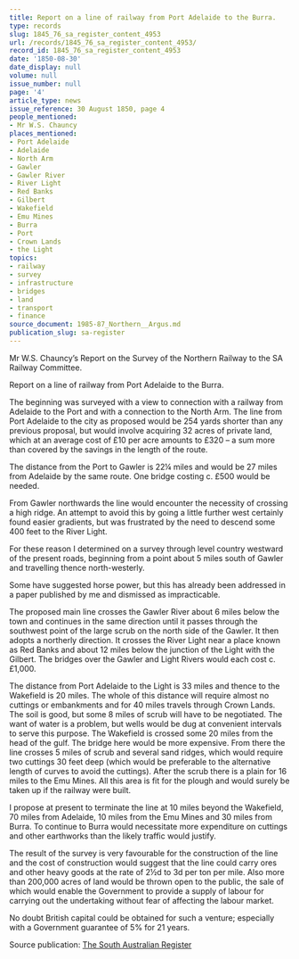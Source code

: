 ```yaml
---
title: Report on a line of railway from Port Adelaide to the Burra.
type: records
slug: 1845_76_sa_register_content_4953
url: /records/1845_76_sa_register_content_4953/
record_id: 1845_76_sa_register_content_4953
date: '1850-08-30'
date_display: null
volume: null
issue_number: null
page: '4'
article_type: news
issue_reference: 30 August 1850, page 4
people_mentioned:
- Mr W.S. Chauncy
places_mentioned:
- Port Adelaide
- Adelaide
- North Arm
- Gawler
- Gawler River
- River Light
- Red Banks
- Gilbert
- Wakefield
- Emu Mines
- Burra
- Port
- Crown Lands
- the Light
topics:
- railway
- survey
- infrastructure
- bridges
- land
- transport
- finance
source_document: 1985-87_Northern__Argus.md
publication_slug: sa-register
---
```


Mr W.S. Chauncy’s Report on the Survey of the Northern Railway to the SA Railway Committee.

Report on a line of railway from Port Adelaide to the Burra.

The beginning was surveyed with a view to connection with a railway from Adelaide to the Port and with a connection to the North Arm.  The line from Port Adelaide to the city as proposed would be 254 yards shorter than any previous proposal, but would involve acquiring 32 acres of private land, which at an average cost of £10 per acre amounts to £320 – a sum more than covered by the savings in the length of the route.

The distance from the Port to Gawler is 22¼ miles and would be 27 miles from Adelaide by the same route.  One bridge costing c. £500 would be needed.

From Gawler northwards the line would encounter the necessity of crossing a high ridge.  An attempt to avoid this by going a little further west certainly found easier gradients, but was frustrated by the need to descend some 400 feet to the River Light.

For these reason I determined on a survey through level country westward of the present roads, beginning from a point about 5 miles south of Gawler and travelling thence north-westerly.

Some have suggested horse power, but this has already been addressed in a paper published by me and dismissed as impracticable.

The proposed main line crosses the Gawler River about 6 miles below the town and continues in the same direction until it passes through the southwest point of the large scrub on the north side of the Gawler.  It then adopts a northerly direction.  It crosses the River Light near a place known as Red Banks and about 12 miles below the junction of the Light with the Gilbert.  The bridges over the Gawler and Light Rivers would each cost c. £1,000.

The distance from Port Adelaide to the Light is 33 miles and thence to the Wakefield is 20 miles.  The whole of this distance will require almost no cuttings or embankments and for 40 miles travels through Crown Lands.  The soil is good, but some 8 miles of scrub will have to be negotiated.  The want of water is a problem, but wells would be dug at convenient intervals to serve this purpose.  The Wakefield is crossed some 20 miles from the head of the gulf.  The bridge here would be more expensive.  From there the line crosses 5 miles of scrub and several sand ridges, which would require two cuttings 30 feet deep (which would be preferable to the alternative length of curves to avoid the cuttings).  After the scrub there is a plain for 16 miles to the Emu Mines.  All this area is fit for the plough and would surely be taken up if the railway were built.

I propose at present to terminate the line at 10 miles beyond the Wakefield, 70 miles from Adelaide, 10 miles from the Emu Mines and 30 miles from Burra.  To continue to Burra would necessitate more expenditure on cuttings and other earthworks than the likely traffic would justify.

The result of the survey is very favourable for the construction of the line and the cost of construction would suggest that the line could carry ores and other heavy goods at the rate of 2½d to 3d per ton per mile.  Also more than 200,000 acres of land would be thrown open to the public, the sale of which would enable the Government to provide a supply of labour for carrying out the undertaking without fear of affecting the labour market.

No doubt British capital could be obtained for such a venture; especially with a Government guarantee of 5% for 21 years.

Source publication: [The South Australian Register](/publications/sa-register/)
